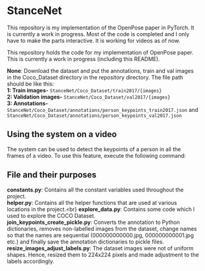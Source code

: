 # StanceNet

This repository is my implementation of the OpenPose paper in PyTorch. It is currently a work in progress. Most of the code is completed and I only have to make the parts interactive. It is working for videos as of now.

This repository holds the code for my implementation of OpenPose paper. This is currently a work in progress (including this README).

**None**: Download the dataset and put the annotations, train and val images in the Coco_Dataset directory in the repository directory. The file path should be like this:\
**1: Train images-** `StanceNet/Coco_Dataset/train2017/{images}`\
**2: Validation images-** `StanceNet/Coco_Dataset/val2017/{images}`\
**3: Annotations-** `StanceNet/Coco_Dataset/annotations/person_keypoints_train2017.json` and `StanceNet/Coco_Dataset/annotations/person_keypoints_val2017.json`

## Using the system on a video
The system can be used to detect the keypoints of a person in all the frames of a video. To use this feature, execute the following command:


## File and their purposes
**constants.py**: Contains all the constant variables used throughout the project.<br>
**helper.py**: Contains all the helper functions that are used at various locations in the project.<br}
**explore_data.py**: Contains some code which I used to explore the COCO Dataset.<br>
**join_keypoints_create_pickle.py**: Converts the annotation to Python dictionaries, removes non-labelled images from the dataset, change names so that the names are sequential (000000000000.jpg, 000000000001.jpg etc.) and finally save the annotation dictionaries to pickle files.<br>
**resize_images_adjust_labels.py**: The dataset images were not of uniform shapes. Hence, resized them to 224x224 pixels and made adjustment to the labels accordingly.<br>
